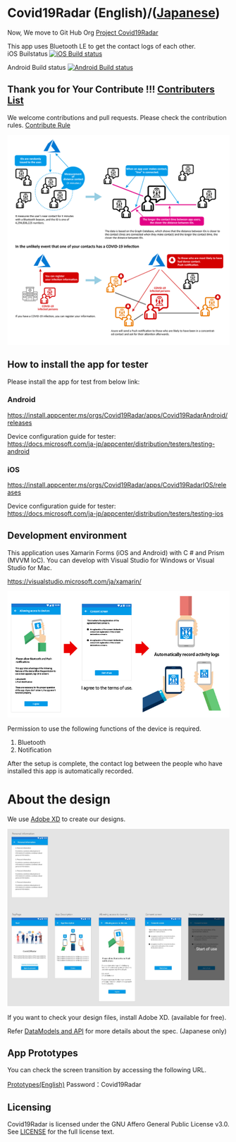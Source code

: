 # Covid19Radar (English)/([Japanese](https://github.com/Covid-19Radar/Covid19Radar/blob/master/README.ja.md))

Now, We move to Git Hub Org [Project Covid19Radar](https://github.com/Covid-19Radar)

This app uses Bluetooth LE to get the contact logs of each other.  
iOS Builstatus [![iOS Build status](https://build.appcenter.ms/v0.1/apps/9c268337-4db9-4bf4-be09-efaf16672c15/branches/master/badge)](https://appcenter.ms)

Android Build status [![Android Build status](https://build.appcenter.ms/v0.1/apps/3dcdf5b5-da95-4d03-96a6-e6ed42de7e16/branches/master/badge)](https://appcenter.ms)

## Thank you for Your Contribute !!! [Contributers List](https://github.com/Covid-19Radar/Covid19Radar/blob/master/CONTRIBUTERS.md)
We welcome contributions and pull requests.
Please check the contribution rules.
[Contribute Rule](https://github.com/Covid-19Radar/Covid19Radar/blob/master/HOW_TO_CONTRIBUTE.md)

![App Description](img/AppDescription-en.jpg)

## How to install the app for tester

Please install the app for test from below link:

### Android

https://install.appcenter.ms/orgs/Covid19Radar/apps/Covid19RadarAndroid/releases

Device configuration guide for tester:  
https://docs.microsoft.com/ja-jp/appcenter/distribution/testers/testing-android

### iOS

https://install.appcenter.ms/orgs/Covid19Radar/apps/Covid19RadarIOS/releases

Device configuration guide for tester:  
https://docs.microsoft.com/ja-jp/appcenter/distribution/testers/testing-ios

## Development environment

This application uses Xamarin Forms (iOS and Android) with C # and Prism (MVVM IoC).
You can develop with Visual Studio for Windows or Visual Studio for Mac.

https://visualstudio.microsoft.com/ja/xamarin/

![App settings](img/design00-en.jpg)

Permission to use the following functions of the device is required. 

1. Bluetooth
2. Notification

After the setup is complete, the contact log between the people who have installed this app is automatically recorded.

# About the design

We use [Adobe XD](https://www.adobe.com/jp/products/xd.html) to create our designs.

![Full screen view](img/design01-en.jpg)

If you want to check your design files, install Adobe XD. (available for free).

Refer [DataModels and API](doc/domain-model.md) for more details about the spec. (Japanese only)


## App Prototypes

You can check the screen transition by accessing the following URL.

[Prototypes(English)](https://xd.adobe.com/view/37f0cf1d-ed5d-4328-5700-9c3f7c075307-41c1/?fullscreen)
Password：Covid19Radar

## Licensing
Covid19Radar is licensed under the GNU Affero General Public License v3.0. See
[LICENSE](./LICENSE) for the full license text.
